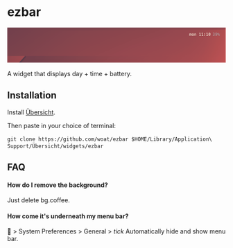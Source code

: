 # ezbar

<p align="center">
  <img src="ss.png">
</p>

A widget that displays day + time + battery.

## Installation

Install [Übersicht](http://tracesof.net/uebersicht/). 

Then paste in your choice of terminal:
```
git clone https://github.com/woat/ezbar $HOME/Library/Application\ Support/Übersicht/widgets/ezbar
```
## FAQ

#### How do I remove the background?
Just delete bg.coffee.

#### How come it's underneath my menu bar?
 > System Preferences > General > *tick* Automatically hide and show menu bar.
